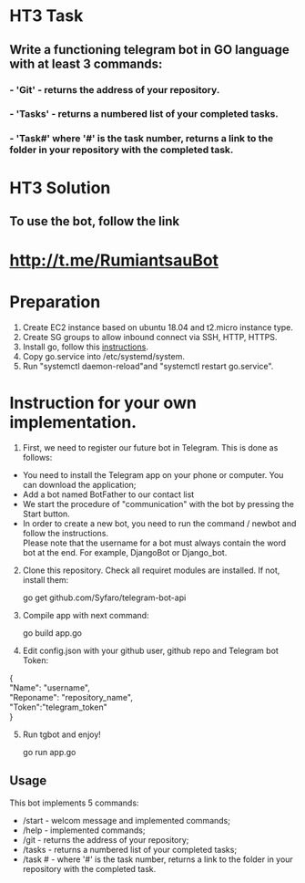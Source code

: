 # HT3 Task

## Write a functioning telegram bot in GO language with at least 3 commands:
### - 'Git' - returns the address of your repository.
### - 'Tasks' - returns a numbered list of your completed tasks.
### - 'Task#' where '#' is the task number, returns a link to the folder in your repository with the completed task.

# HT3 Solution

## To use the bot, follow the link
# http://t.me/RumiantsauBot  

# Preparation
1. Create EC2 instance based on ubuntu 18.04 and t2.micro instance type.
2. Create SG groups to allow inbound connect via SSH, HTTP, HTTPS.
3. Install go, follow this [instructions](https://golang.org/doc/install).
4. Copy go.service into /etc/systemd/system.
5. Run "systemctl daemon-reload"and "systemctl restart go.service".

# Instruction for your own implementation.

1. First, we need to register our future bot in Telegram. This is done as follows:

- You need to install the Telegram app on your phone or computer. You can download the application;
- Add a bot named BotFather to our contact list
- We start the procedure of "communication" with the bot by pressing the Start button. 
- In order to create a new bot, you need to run the command / newbot and follow the instructions.  
Please note that the username for a bot must always contain the word bot at the end. For example, DjangoBot or Django_bot.

2. Clone this repository. Check all requiret modules are installed. If not, install them:  

    go get github.com/Syfaro/telegram-bot-api

3. Compile app with next command:  

    go build app.go

4. Edit config.json with your github user, github repo and Telegram bot Token:  

{  
    "Name": "username",  
    "Reponame": "repository_name",  
    "Token":"telegram_token"  
}  

5. Run tgbot and enjoy!

    go run app.go

## Usage

This bot implements 5 commands:
 - /start  - welcom message and implemented commands;
 - /help   - implemented commands;
 - /git    - returns the address of your repository;
 - /tasks  - returns a numbered list of your completed tasks;
 - /task # - where '#' is the task number, returns a link to the folder in your repository with the completed task.